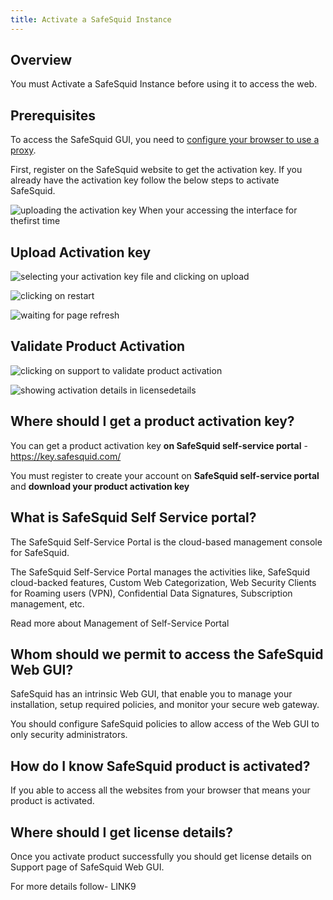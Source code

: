 ```yaml
---
title: Activate a SafeSquid Instance
---
```


## Overview

You must Activate a SafeSquid Instance before using it to access the web.

## Prerequisites

To access the SafeSquid GUI, you need to [configure your browser to use a proxy](https://help.safesquid.com/portal/en/kb/articles/how-to-configure-proxy-in-a-browser).

First, register on the SafeSquid website to get the activation key. If you already have the activation key follow the below steps to activate SafeSquid.

![uploading the activation key When your accessing the interface for thefirst time](/img/How_To/Activate_a_SafeSquid_Instance/image1.webp)

## Upload Activation key

![selecting your activation key file and clicking on upload](/img/How_To/Activate_a_SafeSquid_Instance/image2.webp)

![clicking on restart](/img/How_To/Activate_a_SafeSquid_Instance/image3.webp)

![waiting for page refresh](/img/How_To/Activate_a_SafeSquid_Instance/image4.webp)

## Validate Product Activation

![clicking on support to validate product activation](/img/How_To/Activate_a_SafeSquid_Instance/image5.webp)

![showing activation details in licensedetails](/img/How_To/Activate_a_SafeSquid_Instance/image6.webp)



## Where should I get a product activation key?

You can get a product activation key **on SafeSquid self-service portal** - https://key.safesquid.com/

You must register to create your account on **SafeSquid self-service portal** and **download your product activation key**

## What is SafeSquid Self Service portal?

The SafeSquid Self-Service Portal is the cloud-based management console for SafeSquid.

The SafeSquid Self-Service Portal manages the activities like, SafeSquid cloud-backed features, Custom Web Categorization, Web Security Clients for Roaming users (VPN), Confidential Data Signatures, Subscription management, etc.

Read more about Management of Self-Service Portal

## Whom should we permit to access the SafeSquid Web GUI?

SafeSquid has an intrinsic Web GUI, that enable you to manage your installation, setup required policies, and monitor your secure web gateway.

You should configure SafeSquid policies to allow access of the Web GUI to only security administrators.

## How do I know SafeSquid product is activated?

If you able to access all the websites from your browser that means your product is activated.

## Where should I get license details?

Once you activate product successfully you should get license details on Support page of SafeSquid Web GUI.

For more details follow- LINK9